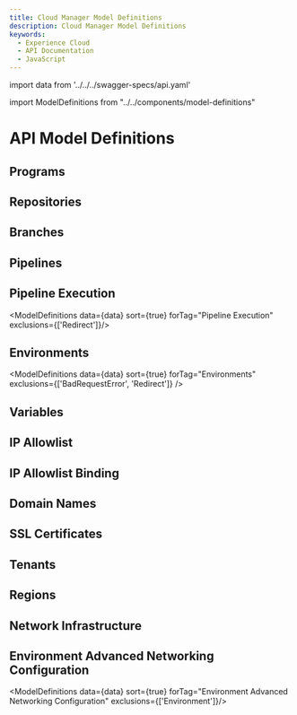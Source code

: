 ```yaml
---
title: Cloud Manager Model Definitions
description: Cloud Manager Model Definitions
keywords:
  - Experience Cloud
  - API Documentation
  - JavaScript
---
```


import data from '../../../swagger-specs/api.yaml'

import ModelDefinitions from "../../components/model-definitions"

# API Model Definitions

## Programs

<ModelDefinitions data={data} sort={true} forTag="Programs" />

## Repositories

<ModelDefinitions data={data} sort={true} forTag="Repositories" />

## Branches

<ModelDefinitions data={data} sort={true} forTag="Branches" />

## Pipelines

<ModelDefinitions data={data} sort={true} forTag="Pipelines" />

## Pipeline Execution

<ModelDefinitions data={data} sort={true} forTag="Pipeline Execution" exclusions={['Redirect']}/>

## Environments

<ModelDefinitions data={data} sort={true} forTag="Environments" exclusions={['BadRequestError', 'Redirect']} />

## Variables

<ModelDefinitions data={data} sort={true} forTag="Variables" />

## IP Allowlist

<ModelDefinitions data={data} sort={true} forTag="IP Allowlist" />

## IP Allowlist Binding

<ModelDefinitions data={data} sort={true} forTag="IP Allowlist Binding" />

## Domain Names

<ModelDefinitions data={data} sort={true} forTag="Domain Names" />

## SSL Certificates

<ModelDefinitions data={data} sort={true} forTag="SSLCertificates" />

## Tenants

<ModelDefinitions data={data} sort={true} forTag="Tenants" />

## Regions

<ModelDefinitions data={data} sort={true} forTag="Regions" />

## Network Infrastructure

<ModelDefinitions data={data} sort={true} forTag="Network infrastructure" />

## Environment Advanced Networking Configuration

<ModelDefinitions data={data} sort={true} forTag="Environment Advanced Networking Configuration" exclusions={['Environment']}/>
